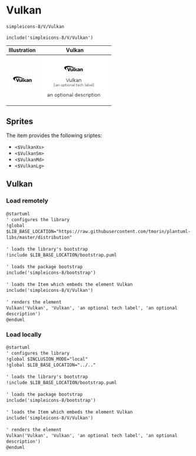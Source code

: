 # Vulkan


```text
simpleicons-8/V/Vulkan
```

```text
include('simpleicons-8/V/Vulkan')
```



| Illustration | Vulkan |
| :---: | :---: |
| ![illustration for Illustration](../../simpleicons-8/V/Vulkan.png) | ![illustration for Vulkan](../../simpleicons-8/V/Vulkan.Local.png) |



## Sprites
The item provides the following sriptes:

- `<$VulkanXs>`
- `<$VulkanSm>`
- `<$VulkanMd>`
- `<$VulkanLg>`





## Vulkan

### Load remotely
```plantuml
@startuml
' configures the library
!global $LIB_BASE_LOCATION="https://raw.githubusercontent.com/tmorin/plantuml-libs/master/distribution"

' loads the library's bootstrap
!include $LIB_BASE_LOCATION/bootstrap.puml

' loads the package bootstrap
include('simpleicons-8/bootstrap')

' loads the Item which embeds the element Vulkan
include('simpleicons-8/V/Vulkan')

' renders the element
Vulkan('Vulkan', 'Vulkan', 'an optional tech label', 'an optional description')
@enduml
```

### Load locally
```plantuml
@startuml
' configures the library
!global $INCLUSION_MODE="local"
!global $LIB_BASE_LOCATION="../.."

' loads the library's bootstrap
!include $LIB_BASE_LOCATION/bootstrap.puml

' loads the package bootstrap
include('simpleicons-8/bootstrap')

' loads the Item which embeds the element Vulkan
include('simpleicons-8/V/Vulkan')

' renders the element
Vulkan('Vulkan', 'Vulkan', 'an optional tech label', 'an optional description')
@enduml
```

